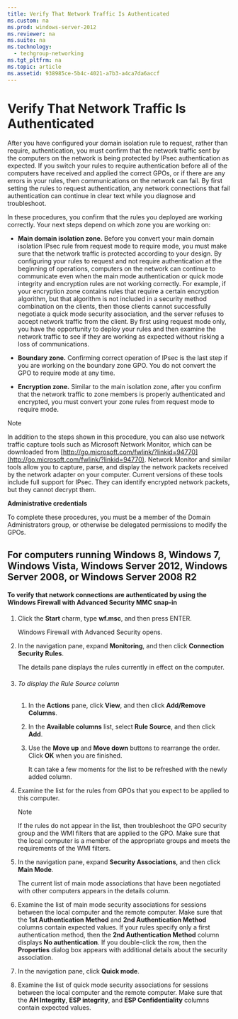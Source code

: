 ```yaml
---
title: Verify That Network Traffic Is Authenticated
ms.custom: na
ms.prod: windows-server-2012
ms.reviewer: na
ms.suite: na
ms.technology: 
  - techgroup-networking
ms.tgt_pltfrm: na
ms.topic: article
ms.assetid: 938985ce-5b4c-4021-a7b3-a4ca7da6accf
---
```

# Verify That Network Traffic Is Authenticated
After you have configured your domain isolation rule to request, rather than require, authentication, you must confirm that the network traffic sent by the computers on the network is being protected by IPsec authentication as expected. If you switch your rules to require authentication before all of the computers have received and applied the correct GPOs, or if there are any errors in your rules, then communications on the network can fail. By first setting the rules to request authentication, any network connections that fail authentication can continue in clear text while you diagnose and troubleshoot.

In these procedures, you confirm that the rules you deployed are working correctly. Your next steps depend on which zone you are working on:

-   **Main domain isolation zone.** Before you convert your main domain isolation IPsec rule from request mode to require mode, you must make sure that the network traffic is protected according to your design. By configuring your rules to request and not require authentication at the beginning of operations, computers on the network can continue to communicate even when the main mode authentication or quick mode integrity and encryption rules are not working correctly. For example, if your encryption zone contains rules that require a certain encryption algorithm, but that algorithm is not included in a security method combination on the clients, then those clients cannot successfully negotiate a quick mode security association, and the server refuses to accept network traffic from the client. By first using request mode only, you have the opportunity to deploy your rules and then examine the network traffic to see if they are working as expected without risking a loss of communications.

-   **Boundary zone.** Confirming correct operation of IPsec is the last step if you are working on the boundary zone GPO. You do not convert the GPO to require mode at any time.

-   **Encryption zone.** Similar to the main isolation zone, after you confirm that the network traffic to zone members is properly authenticated and encrypted, you must convert your zone rules from request mode to require mode.

> [!NOTE]
> In addition to the steps shown in this procedure, you can also use network traffic capture tools such as Microsoft Network Monitor, which can be downloaded from [http://go.microsoft.com/fwlink/?linkid=94770](http://go.microsoft.com/fwlink/?linkid=94770). Network Monitor and similar tools allow you to capture, parse, and display the network packets received by the network adapter on your computer. Current versions of these tools include full support for IPsec. They can identify encrypted network packets, but they cannot decrypt them.

**Administrative credentials**

To complete these procedures, you must be a member of the Domain Administrators group, or otherwise be delegated permissions to modify the GPOs.

## <a name="bkmk_ProceduresforcomputersthatarerunningWindowsVistaorWindowsServer2008"></a>For computers running Windows 8, Windows 7, Windows Vista, Windows Server 2012, Windows Server 2008, or Windows Server 2008 R2

#### To verify that network connections are authenticated by using the Windows Firewall with Advanced Security MMC snap-in

1.  Click the **Start** charm, type **wf.msc**, and then press ENTER.

    Windows Firewall with Advanced Security opens.

2.  In the navigation pane, expand **Monitoring**, and then click **Connection Security Rules**.

    The details pane displays the rules currently in effect on the computer.

3.  ###### To display the Rule Source column

    1.  In the **Actions** pane, click **View**, and then click **Add/Remove Columns**.

    2.  In the **Available columns** list, select **Rule Source**, and then click **Add**.

    3.  Use the **Move up** and **Move down** buttons to rearrange the order. Click **OK** when you are finished.

        It can take a few moments for the list to be refreshed with the newly added column.

4.  Examine the list for the rules from GPOs that you expect to be applied to this computer.

    > [!NOTE]
    > If the rules do not appear in the list, then troubleshoot the GPO security group and the WMI filters that are applied to the GPO. Make sure that the local computer is a member of the appropriate groups and meets the requirements of the WMI filters.

5.  In the navigation pane, expand **Security Associations**, and then click **Main Mode**.

    The current list of main mode associations that have been negotiated with other computers appears in the details column.

6.  Examine the list of main mode security associations for sessions between the local computer and the remote computer. Make sure that the **1st Authentication Method** and **2nd Authentication Method** columns contain expected values. If your rules specify only a first authentication method, then the **2nd Authentication Method** column displays **No authentication**. If you double-click the row, then the **Properties** dialog box appears with additional details about the security association.

7.  In the navigation pane, click **Quick mode**.

8.  Examine the list of quick mode security associations for sessions between the local computer and the remote computer. Make sure that the **AH Integrity**, **ESP integrity**, and **ESP Confidentiality** columns contain expected values.


